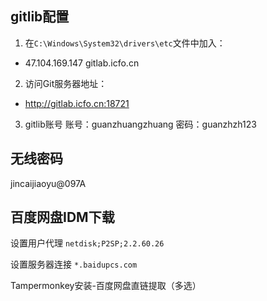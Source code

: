 ## gitlib配置
1. 在`C:\Windows\System32\drivers\etc`文件中加入：
  - 47.104.169.147  gitlab.icfo.cn

2. 访问Git服务器地址：
  - http://gitlab.icfo.cn:18721

3. gitlib账号
账号：guanzhuangzhuang
密码：guanzhzh123

## 无线密码
jincaijiaoyu@097A

## 百度网盘IDM下载
设置用户代理 `netdisk;P2SP;2.2.60.26`

设置服务器连接 `*.baidupcs.com`

Tampermonkey安装-百度网盘直链提取（多选）
